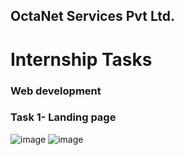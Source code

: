 ## OctaNet Services Pvt Ltd.
# Internship Tasks
### Web development
### Task 1- Landing page
![image](https://github.com/ChandiniRegulapati/OCTANET_JUNE/assets/159464185/dbd68df3-3a3e-4091-b4ad-b9fa85ddfd80)
![image](https://github.com/ChandiniRegulapati/OCTANET_JUNE/assets/159464185/f1164879-ac74-41fb-95eb-f2428d950910)

